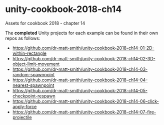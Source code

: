 # unity-cookbook-2018-ch14
Assets for cookbook 2018 - chapter 14

The **completed** Unity projects for each example can be found in their own repos as follows:

- https://github.com/dr-matt-smith/unity-cookbook-2018-ch14-01-2D-within-rectangle
- https://github.com/dr-matt-smith/unity-cookbook-2018-ch14-02-3D-object-limit-movement
- https://github.com/dr-matt-smith/unity-cookbook-2018-ch14-03-random-spawnpoint
- https://github.com/dr-matt-smith/unity-cookbook-2018-ch14-04-nearest-spawnpoint
- https://github.com/dr-matt-smith/unity-cookbook-2018-ch14-05-checkpoint-respawn
- https://github.com/dr-matt-smith/unity-cookbook-2018-ch14-06-click-apply-force
- https://github.com/dr-matt-smith/unity-cookbook-2018-ch14-07-fire-projectile

